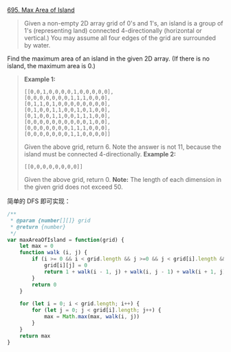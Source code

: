 [695. Max Area of Island](https://leetcode.com/problems/max-area-of-island/description/)

>Given a non-empty 2D array grid of 0's and 1's, an island is a group of 1's (representing land) connected 4-directionally (horizontal or vertical.) You may assume all four edges of the grid are surrounded by water.
>
Find the maximum area of an island in the given 2D array. (If there is no island, the maximum area is 0.)
>
>**Example 1:**
>```
>[[0,0,1,0,0,0,0,1,0,0,0,0,0],
> [0,0,0,0,0,0,0,1,1,1,0,0,0],
> [0,1,1,0,1,0,0,0,0,0,0,0,0],
> [0,1,0,0,1,1,0,0,1,0,1,0,0],
> [0,1,0,0,1,1,0,0,1,1,1,0,0],
> [0,0,0,0,0,0,0,0,0,0,1,0,0],
> [0,0,0,0,0,0,0,1,1,1,0,0,0],
> [0,0,0,0,0,0,0,1,1,0,0,0,0]]
>```
>Given the above grid, return 6. Note the answer is not 11, because the island must be connected 4-directionally.
>**Example 2:**
>```
>[[0,0,0,0,0,0,0,0]]
>```
>Given the above grid, return 0.
>**Note:** The length of each dimension in the given grid does not exceed 50.

简单的 DFS 即可实现：
```js
/**
 * @param {number[][]} grid
 * @return {number}
 */
var maxAreaOfIsland = function(grid) {
    let max = 0
    function walk (i, j) {
        if (i >= 0 && i < grid.length && j >=0 && j < grid[i].length && grid[i][j] === 1) {
            grid[i][j] = 0
            return 1 + walk(i - 1, j) + walk(i, j - 1) + walk(i + 1, j) + walk(i, j + 1)
        }
        return 0
    }
    
    for (let i = 0; i < grid.length; i++) {
        for (let j = 0; j < grid[i].length; j++) {
            max = Math.max(max, walk(i, j))
        }
    }
    return max
}
```
